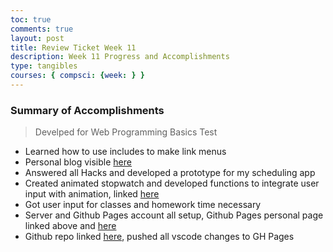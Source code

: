 ```yaml
---
toc: true
comments: true
layout: post
title: Review Ticket Week 11
description: Week 11 Progress and Accomplishments
type: tangibles
courses: { compsci: {week: } }
---
```


<link rel = "stylesheet" href="index.css">

### Summary of Accomplishments
> Develped for Web Programming Basics Test
- Learned how to use includes to make link menus
- Personal blog visible [here](https://rayyandarugar.github.io/student)
- Answered all Hacks and developed a prototype for my scheduling app
- Created animated stopwatch and developed functions to integrate user input with animation, linked [here](https://rayyandarugar.github.io/student/basics/html)
- Got user input for classes and homework time necessary
- Server and Github Pages account all setup, Github Pages personal page linked above and [here](https://rayyandarugar.github.io/student/)
- Github repo linked [here](https://github.com/RayyanDarugar/student), pushed all vscode changes to GH Pages